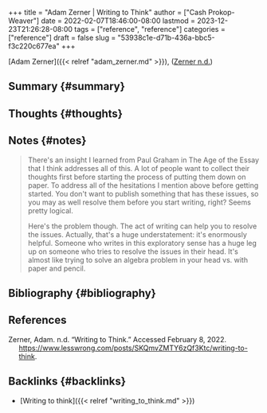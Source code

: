 +++
title = "Adam Zerner | Writing to Think"
author = ["Cash Prokop-Weaver"]
date = 2022-02-07T18:46:00-08:00
lastmod = 2023-12-23T21:26:28-08:00
tags = ["reference", "reference"]
categories = ["reference"]
draft = false
slug = "53938c1e-d71b-436a-bbc5-f3c220c677ea"
+++

[Adam Zerner]({{< relref "adam_zerner.md" >}}), (<a href="#citeproc_bib_item_1">Zerner n.d.</a>)


## Summary {#summary}


## Thoughts {#thoughts}


## Notes {#notes}

> There's an insight I learned from Paul Graham in The Age of the Essay that I think addresses all of this. A lot of people want to collect their thoughts first before starting the process of putting them down on paper. To address all of the hesitations I mention above before getting started. You don't want to publish something that has these issues, so you may as well resolve them before you start writing, right? Seems pretty logical.
>
> Here's the problem though. The act of writing can help you to resolve the issues. Actually, that's a huge understatement: it's enormously helpful. Someone who writes in this exploratory sense has a huge leg up on someone who tries to resolve the issues in their head. It's almost like trying to solve an algebra problem in your head vs. with paper and pencil.


## Bibliography {#bibliography}

## References

<style>.csl-entry{text-indent: -1.5em; margin-left: 1.5em;}</style><div class="csl-bib-body">
  <div class="csl-entry"><a id="citeproc_bib_item_1"></a>Zerner, Adam. n.d. “Writing to Think.” Accessed February 8, 2022. <a href="https://www.lesswrong.com/posts/SKQmvZMTY6zQf3Ktc/writing-to-think">https://www.lesswrong.com/posts/SKQmvZMTY6zQf3Ktc/writing-to-think</a>.</div>
</div>



## Backlinks {#backlinks}

-   [Writing to think]({{< relref "writing_to_think.md" >}})
